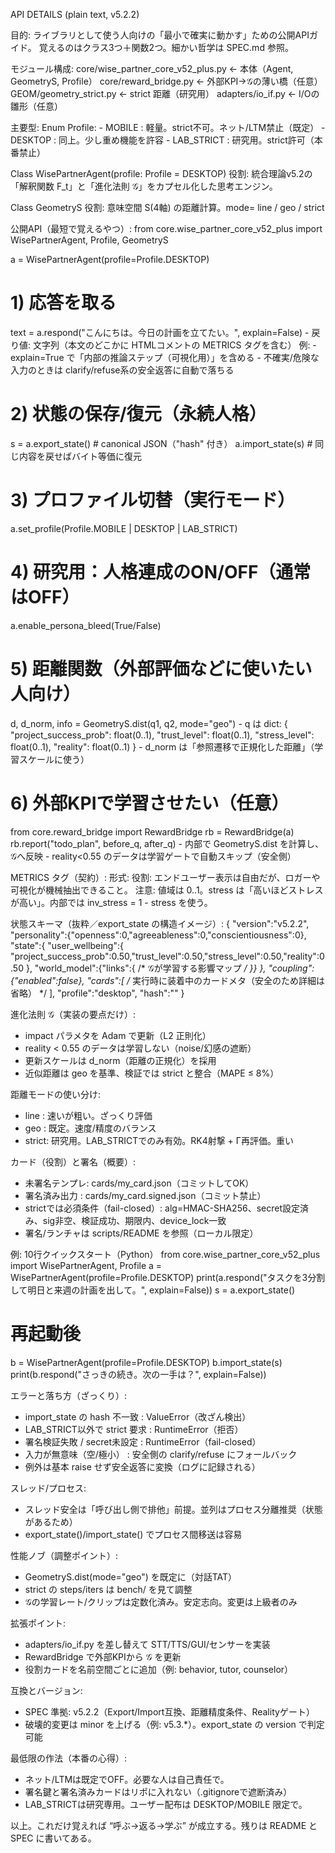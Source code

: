 API DETAILS (plain text, v5.2.2)

目的:
  ライブラリとして使う人向けの「最小で確実に動かす」ための公開APIガイド。
  覚えるのはクラス3つ＋関数2つ。細かい哲学は SPEC.md 参照。

モジュール構成:
  core/wise_partner_core_v52_plus.py   ← 本体（Agent, GeometryS, Profile）
  core/reward_bridge.py                ← 外部KPI→𝒢の薄い橋（任意）
  GEOM/geometry_strict.py              ← strict 距離（研究用）
  adapters/io_if.py                    ← I/Oの雛形（任意）

主要型:
  Enum Profile:
    - MOBILE     : 軽量。strict不可。ネット/LTM禁止（既定）
    - DESKTOP    : 同上。少し重め機能を許容
    - LAB_STRICT : 研究用。strict許可（本番禁止）

  Class WisePartnerAgent(profile: Profile = DESKTOP)
    役割: 統合理論v5.2の「解釈関数 F_t」と「進化法則 𝒢」をカプセル化した思考エンジン。

  Class GeometryS
    役割: 意味空間 S(4軸) の距離計算。mode= line / geo / strict

公開API（最短で覚えるやつ）:
  from core.wise_partner_core_v52_plus import WisePartnerAgent, Profile, GeometryS

  a = WisePartnerAgent(profile=Profile.DESKTOP)

  # 1) 応答を取る
  text = a.respond("こんにちは。今日の計画を立てたい。", explain=False)
    - 戻り値: 文字列（本文のどこかに HTMLコメントの METRICS タグを含む）
      例: <!--METRICS success=0.55 trust=0.60 stress=0.45 reality=0.70-->
    - explain=True で「内部の推論ステップ（可視化用）」を含める
    - 不確実/危険な入力のときは clarify/refuse系の安全返答に自動で落ちる

  # 2) 状態の保存/復元（永続人格）
  s = a.export_state()                  # canonical JSON（"hash" 付き）
  a.import_state(s)                     # 同じ内容を戻せばバイト等価に復元

  # 3) プロファイル切替（実行モード）
  a.set_profile(Profile.MOBILE | DESKTOP | LAB_STRICT)

  # 4) 研究用：人格連成のON/OFF（通常はOFF）
  a.enable_persona_bleed(True/False)

  # 5) 距離関数（外部評価などに使いたい人向け）
  d, d_norm, info = GeometryS.dist(q1, q2, mode="geo")
    - q は dict: {
        "project_success_prob": float(0..1),
        "trust_level": float(0..1),
        "stress_level": float(0..1),
        "reality": float(0..1)
      }
    - d_norm は「参照遷移で正規化した距離」（学習スケールに使う）

  # 6) 外部KPIで学習させたい（任意）
  from core.reward_bridge import RewardBridge
  rb = RewardBridge(a)
  rb.report("todo_plan", before_q, after_q)
    - 内部で GeometryS.dist を計算し、𝒢へ反映
    - reality<0.55 のデータは学習ゲートで自動スキップ（安全側）

METRICS タグ（契約）:
  形式: <!--METRICS success=0.55 trust=0.60 stress=0.45 reality=0.70-->
  役割: エンドユーザー表示は自由だが、ロガーや可視化が機械抽出できること。
  注意: 値域は 0..1。stress は「高いほどストレスが高い」。内部では inv_stress = 1 - stress を使う。

状態スキーマ（抜粋／export_state の構造イメージ）:
  {
    "version":"v5.2.2",
    "personality":{"openness":0,"agreeableness":0,"conscientiousness":0},
    "state":{
      "user_wellbeing":{
        "project_success_prob":0.50,"trust_level":0.50,"stress_level":0.50,"reality":0.50
      },
      "world_model":{"links":{ /* 𝒢が学習する影響マップ */ }}
    },
    "coupling":{"enabled":false},
    "cards":[ /* 実行時に装着中のカードメタ（安全のため詳細は省略） */ ],
    "profile":"desktop",
    "hash":"<sha256 of canonical payload>"
  }

進化法則 𝒢（実装の要点だけ）:
  - impact パラメタを Adam で更新（L2 正則化）
  - reality < 0.55 のデータは学習しない（noise/幻感の遮断）
  - 更新スケールは d_norm（距離の正規化）を採用
  - 近似距離は geo を基準、検証では strict と整合（MAPE ≤ 8%）

距離モードの使い分け:
  - line : 速いが粗い。ざっくり評価
  - geo  : 既定。速度/精度のバランス
  - strict: 研究用。LAB_STRICTでのみ有効。RK4射撃 + Γ再評価。重い

カード（役割）と署名（概要）:
  - 未署名テンプレ: cards/my_card.json（コミットしてOK）
  - 署名済み出力  : cards/my_card.signed.json（コミット禁止）
  - strictでは必須条件（fail-closed）:
      alg=HMAC-SHA256、secret設定済み、sig非空、検証成功、期限内、device_lock一致
  - 署名/ランチャは scripts/README を参照（ローカル限定）

例: 10行クイックスタート（Python）
  from core.wise_partner_core_v52_plus import WisePartnerAgent, Profile
  a = WisePartnerAgent(profile=Profile.DESKTOP)
  print(a.respond("タスクを3分割して明日と来週の計画を出して。", explain=False))
  s = a.export_state()
  # 再起動後
  b = WisePartnerAgent(profile=Profile.DESKTOP)
  b.import_state(s)
  print(b.respond("さっきの続き。次の一手は？", explain=False))

エラーと落ち方（ざっくり）:
  - import_state の hash 不一致        : ValueError（改ざん検出）
  - LAB_STRICT以外で strict 要求      : RuntimeError（拒否）
  - 署名検証失敗 / secret未設定       : RuntimeError（fail-closed）
  - 入力が無意味（空/極小）          : 安全側の clarify/refuse にフォールバック
  - 例外は基本 raise せず安全返答に変換（ログに記録される）

スレッド/プロセス:
  - スレッド安全は「呼び出し側で排他」前提。並列はプロセス分離推奨（状態があるため）
  - export_state()/import_state() でプロセス間移送は容易

性能ノブ（調整ポイント）:
  - GeometryS.dist(mode="geo") を既定に（対話TAT）
  - strict の steps/iters は bench/ を見て調整
  - 𝒢の学習レート/クリップは定数化済み。安定志向。変更は上級者のみ

拡張ポイント:
  - adapters/io_if.py を差し替えて STT/TTS/GUI/センサーを実装
  - RewardBridge で外部KPIから 𝒢 を更新
  - 役割カードを名前空間ごとに追加（例: behavior, tutor, counselor）

互換とバージョン:
  - SPEC 準拠: v5.2.2（Export/Import互換、距離精度条件、Realityゲート）
  - 破壊的変更は minor を上げる（例: v5.3.*）。export_state の version で判定可能

最低限の作法（本番の心得）:
  - ネット/LTMは既定でOFF。必要な人は自己責任で。
  - 署名鍵と署名済みカードはリポに入れない（.gitignoreで遮断済み）
  - LAB_STRICTは研究専用。ユーザー配布は DESKTOP/MOBILE 限定で。

以上。これだけ覚えれば “呼ぶ→返る→学ぶ” が成立する。残りは README と SPEC に書いてある。
